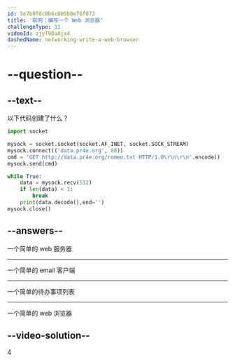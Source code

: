 ```yaml
---
id: 5e7b9f0c0b6c005b0e76f073
title: '联网：编写一个 Web 浏览器'
challengeType: 11
videoId: zjyT9DaAjx4
dashedName: networking-write-a-web-browser
---
```


# --question--

## --text--

以下代码创建了什么？

```py
import socket

mysock = socket.socket(socket.AF_INET, socket.SOCK_STREAM)
mysock.connect(('data.pr4e.org', 80))
cmd = 'GET http://data.pr4e.org/romeo.txt HTTP/1.0\r\n\r\n'.encode()
mysock.send(cmd)

while True:
    data = mysock.recv(512)
    if len(data) < 1:
        break
    print(data.decode(),end='')
mysock.close()
```

## --answers--

一个简单的 web 服务器

---

一个简单的 email 客户端

---

一个简单的待办事项列表

---

一个简单的 web 浏览器

## --video-solution--

4

